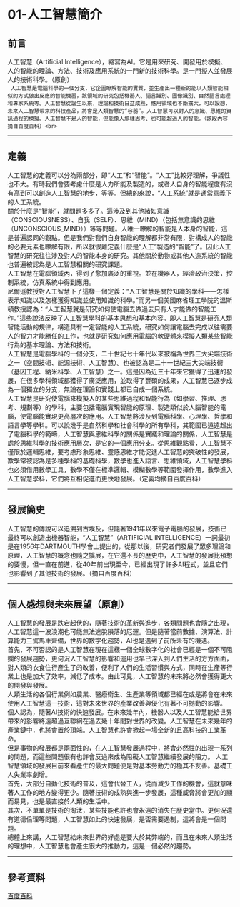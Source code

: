 01-人工智慧簡介
=====
前言
---
  人工智慧（Artificial Intelligence），縮寫為AI。它是用來研究、開發用於模擬、人的智能的理論、方法、技術及應用系統的一門新的技術科學。是一門擬人並發展人的技術科學。（原創）<br>
  ` 人工智慧是電腦科學的一個分支，它企圖瞭解智能的實質，並生產出一種新的能以人類智能相似的方式做出反應的智能機器，該領域的研究包括機器人、語言識別、圖像識別、自然語言處理和專家系統等。人工智慧從誕生以來，理論和技術日益成熟，應用領域也不斷擴大，可以設想，未來人工智慧帶來的科技產品，將會是人類智慧的“容器”。人工智慧可以對人的意識、思維的資訊過程的模擬。人工智慧不是人的智能，但能像人那樣思考、也可能超過人的智能。（該段內容摘自百度百科）<br>`
  **********
定義
----
  人工智慧的定義可以分為兩部分，即“人工”和“智能”。“人工”比較好理解，爭議性也不大。有時我們會要考慮什麼是人力所能及製造的，或者人自身的智能程度有沒有高到可以創造人工智慧的地步，等等。但總的來說，“人工系統”就是通常意義下的人工系統。<br>
關於什麼是“智能”，就問題多多了。這涉及到其他諸如意識（CONSCIOUSNESS）、自我（SELF）、思維（MIND）（包括無意識的思維（UNCONSCIOUS_MIND））等等問題。人唯一瞭解的智能是人本身的智能，這是普遍認同的觀點。但是我們對我們自身智能的理解都非常有限，對構成人的智能的必要元素也瞭解有限，所以就很難定義什麼是“人工”製造的“智能”了。因此人工智慧的研究往往涉及對人的智能本身的研究。其他關於動物或其他人造系統的智能也普遍被認為是人工智慧相關的研究課題。<br>
人工智慧在電腦領域內，得到了愈加廣泛的重視。並在機器人，經濟政治決策，控制系統，仿真系統中得到應用。<br>
尼爾遜教授對人工智慧下了這樣一個定義：“人工智慧是關於知識的學科――怎樣表示知識以及怎樣獲得知識並使用知識的科學。”而另一個美國麻省理工學院的溫斯頓教授認為：“人工智慧就是研究如何使電腦去做過去只有人才能做的智能工作。”這些說法反映了人工智慧學科的基本思想和基本內容。即人工智慧是研究人類智能活動的規律，構造具有一定智能的人工系統，研究如何讓電腦去完成以往需要人的智力才能勝任的工作，也就是研究如何應用電腦的軟硬體來模擬人類某些智能行為的基本理論、方法和技術。<br>
人工智慧是電腦學科的一個分支，二十世紀七十年代以來被稱為世界三大尖端技術之一（空間技術、能源技術、人工智慧）。也被認為是二十一世紀三大尖端技術（基因工程、納米科學、人工智慧）之一。這是因為近三十年來它獲得了迅速的發展，在很多學科領域都獲得了廣泛應用，並取得了豐碩的成果，人工智慧已逐步成為一個獨立的分支，無論在理論和實踐上都已自成一個系統。<br>
人工智慧是研究使電腦來模擬人的某些思維過程和智能行為（如學習、推理、思考、規劃等）的學科，主要包括電腦實現智能的原理、製造類似於人腦智能的電腦，使電腦能實現更高層次的應用。人工智慧將涉及到電腦科學、心理學、哲學和語言學等學科。可以說幾乎是自然科學和社會科學的所有學科，其範圍已遠遠超出了電腦科學的範疇，人工智慧與思維科學的關係是實踐和理論的關係，人工智慧是處於思維科學的技術應用層次，是它的一個應用分支。從思維觀點看，人工智慧不僅限於邏輯思維，要考慮形象思維、靈感思維才能促進人工智慧的突破性的發展，數學常被認為是多種學科的基礎科學，數學也進入語言、思維領域，人工智慧學科也必須借用數學工具，數學不僅在標準邏輯、模糊數學等範圍發揮作用，數學進入人工智慧學科，它們將互相促進而更快地發展。（定義均摘自百度百科）<br>
***********
發展簡史
------
人工智慧的傳說可以追溯到古埃及，但隨著1941年以來電子電腦的發展，技術已最終可以創造出機器智能，“人工智慧”（ARTIFICIAL INTELLIGENCE）一詞最初是在1956年DARTMOUTH學會上提出的，從那以後，研究者們發展了眾多理論和原理，人工智慧的概念也隨之擴展，在它還不長的歷史中，人工智慧的發展比預想的要慢，但一直在前進，從40年前出現至今，已經出現了許多AI程式，並且它們也影響到了其他技術的發展。（摘自百度百科）<br>
********
個人感想與未來展望（原創）
-------
人工智慧的發展是跌宕起伏的，隨著技術的革新與進步，各類問題也會隨之出現，人工智慧這一波浪潮也可能無法逃脫隕落的厄運。但是隨著當前數據、演算法、計算能力三駕馬車齊備，世界的數字化趨勢，AI也是遇到了前所未有的機遇。<br>
首先，不可否認的是人工智慧在現在這樣一個全球數字化的社會已經是一個不可阻攔的發展趨勢，更何況人工智慧的影響和運用也早已深入到人們生活的方方面面，對人類的衣食住行產生了的改善，便利了人們的生活習慣與方式，同時在生產等行業上也是加大了效率，減低了成本。由此可見，人工智慧的未來將必然會獲得更大的開發與發展。<br>
人類生活的各個行業例如農業、醫療衛生、生產業等領域都已經在或是將會在未來使用人工智慧這一技術，這對未來世界的產業改善與優化有著不可撼動的影響。<br>
個人認為，隨著AI技術的快速發展。在未來幾年內，機器人以及人工智慧能給世界帶來的影響將遠超過互聯網在過去幾十年間對世界的改變。人工智慧在未來幾年的產業鏈中，也將會置於頂端。人工智慧也許會掀起一場全新的且高科技的工業革命。<br>
但是事物的發展都是兩面性的，在人工智慧發展過程中，將會必然性的出現一系列的問題，而這些問題很有也許會反過來成為阻礙人工智慧繼續發展的阻力。
人工智慧領域的發展目前來看產生的最大問題便是對基本勞動力的極其不友善。基礎工人失業率劇增。<br>
首先，大部分自動化技術的普及，這會代替工人，從而減少工作的機會，這就意味著人工作的地方變得更少。隨著技術的成熟與進一步發展，這種威脅將會更加的顯而易見，也是最直接於人類的生活中。<br>
其次，不單單是技術的淘汰，某些技能也許也會永遠的消失在歷史當中。更何況還有道德倫理等問題，人工智慧如此的快速發展，是否需要遏制，這將會是一個問題。<br>
總體上來講，人工智慧給未來世界的好處是要大於其弊端的，而且在未來人類生活的理想中，人工智慧也會產生很大的推動力，這是一個必然的趨勢。<br>
*******
參考資料
------
[百度百科](https://baike.baidu.com/item/人工智能/9180)
